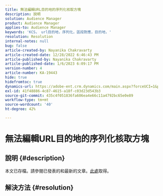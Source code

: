```yaml
---
title: 無法編輯URL目的地的序列化核取方塊
description: 說明
solution: Audience Manager
product: Audience Manager
applies-to: Audience Manager
keywords: 'KCS， url目的地，序列化，區段對應，目的地，'
resolution: Resolution
internal-notes: null
bug: false
article-created-by: Nayanika Chakravarty
article-created-date: 12/28/2022 6:46:43 PM
article-published-by: Nayanika Chakravarty
article-published-date: 1/6/2023 6:09:17 PM
version-number: 4
article-number: KA-19443
hide: true
hidefromtoc: true
dynamics-url: https://adobe-ent.crm.dynamics.com/main.aspx?forceUCI=1&pagetype=entityrecord&etn=knowledgearticle&id=6bad85f7-df86-ed11-81ac-6045bd0063aa
exl-id: 41f48886-4c87-4615-a18f-c03d23d543b3
source-git-commit: 435c4f051836fa606ea4e66c11a4792bc65e0e89
workflow-type: tm+mt
source-wordcount: '40'
ht-degree: 42%

---
```


# 無法編輯URL目的地的序列化核取方塊

## 說明 {#description}

本文已存檔。請參閱已發表的和最新的文章。[此處](https://experienceleague.adobe.com/search.html#sort=relevancy)取得。

## 解決方法 {#resolution}

